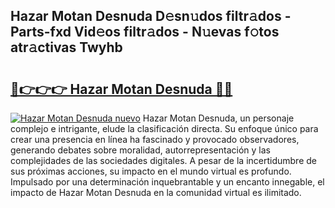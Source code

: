 ## Hazar Motan Desnuda D𝚎sn𝚞dos filtr𝚊dos - Parts-fxd Vid𝚎os filtr𝚊dos - N𝚞evas f𝚘tos atr𝚊ctivas Twyhb

# <h2><a href="http://mb9xxc.tromn.icu/?c=Hazar+Motan+Desnuda">🔗👉👉👉 Hazar Motan Desnuda 🔗🔗</a></h2>

[![Hazar Motan Desnuda nuevo](https://i.imgur.com/pEAQMta.gif)](http://mb9xxc.tromn.icu/?c=Hazar+Motan+Desnuda)
Hazar Motan Desnuda, un personaje complejo e intrigante, elude la clasificación directa. Su enfoque único para crear una presencia en línea ha fascinado y provocado observadores, generando debates sobre moralidad, autorrepresentación y las complejidades de las sociedades digitales. A pesar de la incertidumbre de sus próximas acciones, su impacto en el mundo virtual es profundo. Impulsado por una determinación inquebrantable y un encanto innegable, el impacto de Hazar Motan Desnuda en la comunidad virtual es ilimitado.
